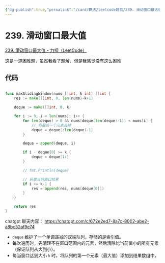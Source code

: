 ```yaml
---
{"dg-publish":true,"permalink":"/card/算法/leetcode题目/239. 滑动窗口最大值/","noteIcon":"2","created":"2024-11-09T00:00:13+08:00","updated":"2024-11-09T00:08:45+08:00"}
---
```



# 239. 滑动窗口最大值

[239. 滑动窗口最大值 - 力扣（LeetCode）](https://leetcode.cn/problems/sliding-window-maximum/description/)

这是一道困难题，虽然我看了题解，但是我感觉没有这么困难

## 代码

```go

func maxSlidingWindow(nums []int, k int) []int {
    res := make([]int, 0, len(nums)-k+1)

    deque := make([]int, 0, k)

    for i := 0; i < len(nums); i++ {
        for len(deque) > 0 && nums[deque[len(deque)-1]] < nums[i] {
            // 将最后一个元素去掉
            deque = deque[:len(deque)-1]
        }

        deque = append(deque, i)

        if i - deque[0] >= k {
            deque = deque[1:]
        }

        // fmt.Println(deque)

        // 获取当前窗口结果
        if i >= k-1 {
            res = append(res, nums[deque[0]])
        }
    }

    return res
}
```

chatgpt 聊天内容： https://chatgpt.com/c/672e2ed7-8a7c-8002-abe2-a8bc52af9e74

- `deque` 维护了一个单调递减的双端队列，存储的是索引值。
- 每次遍历时，先清理不在窗口范围内的元素，然后清除比当前值小的所有元素（保证队列从大到小）。
- 每当窗口达到大小 `k` 时，将队列的第一个元素（最大值）添加到结果数组中。
